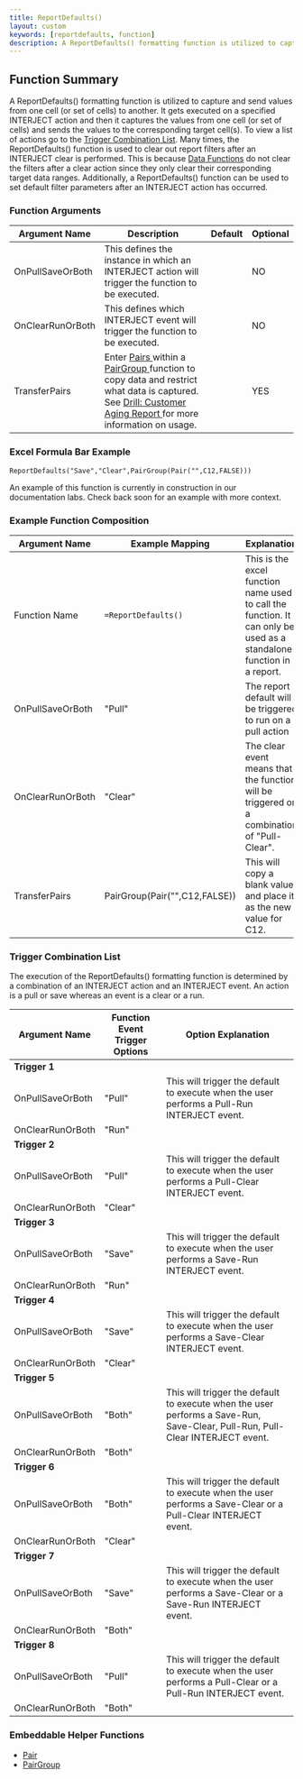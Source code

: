 ```yaml
---
title: ReportDefaults()
layout: custom
keywords: [reportdefaults, function]
description: A ReportDefaults() formatting function is utilized to capture and send values from one cell (or set of cells) to another. 
---
```


## Function Summary

A ReportDefaults() formatting function is utilized to capture and send values from one cell (or set of cells) to another. It gets executed on a specified INTERJECT action and then it captures the values from one cell (or set of cells) and sends the values to the corresponding target cell(s). To view a list of actions go to the [Trigger Combination List](/wIndex/ReportDefaults_61702546.html#trigger-combination-list). Many times, the ReportDefaults() function is used to clear out report filters after an INTERJECT clear is performed. This is because [Data Functions](/wIndex/Data-Functions-Landing.html) do not clear the filters after a clear action since they only clear their corresponding target data ranges. Additionally, a ReportDefaults() function can be used to set default filter parameters after an INTERJECT action has occurred.

### Function Arguments

| Argument Name   | Description | Default | Optional |
|------------------|-------------|---------|----------|
| OnPullSaveOrBoth | This defines the instance in which an INTERJECT action will trigger the function to be executed.|         | NO       |
| OnClearRunOrBoth | This defines which INTERJECT event will trigger the function to be executed.                    |         | NO       |
| TransferPairs    | Enter  [ Pairs  ](/wIndex/Pair_81756188.html) within a  [ PairGroup  ](/wIndex/PairGroup_81756186.html) function to copy data and restrict what data is captured. See [ Drill: Customer Aging Report ](/wGetStarted/128421015.html) for more information on usage. |         | YES      |

### Excel Formula Bar Example

```Excel
ReportDefaults("Save","Clear",PairGroup(Pair("",C12,FALSE)))
```
An example of this function is currently in construction in our documentation labs. Check back soon for an example with more context.

### Example Function Composition

| Argument Name    | Example Mapping               | Explanation                                                                                                          |
|------------------|-------------------------------|----------------------------------------------------------------------------------------------------------------------|
| Function Name    | `=ReportDefaults()`           | This is the excel function name used to call the function. It can only be used as a standalone function in a report. |
| OnPullSaveOrBoth | "Pull"                        | The report default will be triggered to run on a pull action                                                         |
| OnClearRunOrBoth | "Clear"                       | The clear event means that the function will be triggered on a combination of "Pull-Clear".                          |
| TransferPairs    | PairGroup(Pair("",C12,FALSE)) | This will copy a blank value and place it as the new value for C12.                                                  |


### Trigger Combination List

The execution of the ReportDefaults() formatting function is determined by a combination of an INTERJECT action and an INTERJECT event. An action is a pull or save whereas an event is a clear or a run.

| Argument Name    | Function Event Trigger Options | Option Explanation                                                                            |
|------------------|--------------------------------|-----------------------------------------------------------------------------------------------|
| **Trigger 1**    |                                |                                                                                               |
| OnPullSaveOrBoth | "Pull"                         | This will trigger the default to execute when the user performs a Pull-Run INTERJECT event.   |
| OnClearRunOrBoth | "Run"                          |                                                                                               |
| **Trigger 2**    |                                |                                                                                               |
| OnPullSaveOrBoth | "Pull"                         | This will trigger the default to execute when the user performs a Pull-Clear INTERJECT event. |
| OnClearRunOrBoth | "Clear"                        |                                                                                               |
| **Trigger 3**    |                                |                                                                                               |
| OnPullSaveOrBoth | "Save"                         | This will trigger the default to execute when the user performs a Save-Run INTERJECT event.   |
| OnClearRunOrBoth | "Run"                          |                                                                                               |
| **Trigger 4**    |                                |                                                                                               |
| OnPullSaveOrBoth | "Save"                         | This will trigger the default to execute when the user performs a Save-Clear INTERJECT event. |
| OnClearRunOrBoth | "Clear"                        |                                                                                               |
| **Trigger 5**    |                                |                                                                                               |
| OnPullSaveOrBoth | "Both"                         | This will trigger the default to execute when the user performs a Save-Run, Save-Clear, Pull-Run, Pull-Clear INTERJECT event. |
| OnClearRunOrBoth | "Both"                         |                                                                                               |
| **Trigger 6**    |                                |                                                                                               |
| OnPullSaveOrBoth | "Both"                         | This will trigger the default to execute when the user performs a Save-Clear or a Pull-Clear INTERJECT event. |
| OnClearRunOrBoth | "Clear"                        |                                                                                               |
| **Trigger 7**    |                                |                                                                                               |
| OnPullSaveOrBoth | "Save"                         | This will trigger the default to execute when the user performs a Save-Clear or a Save-Run INTERJECT event. |
| OnClearRunOrBoth | "Both"                        |                                                                                               |
| **Trigger 8**    |                                |                                                                                               |
| OnPullSaveOrBoth | "Pull"                         | This will trigger the default to execute when the user performs a Pull-Clear or a Pull-Run INTERJECT event. |
| OnClearRunOrBoth | "Both"                        |                                                                                               |


### Embeddable Helper Functions

* [Pair](/wIndex/Pair_81756188.html)
* [PairGroup](/wIndex/PairGroup_81756186.html)